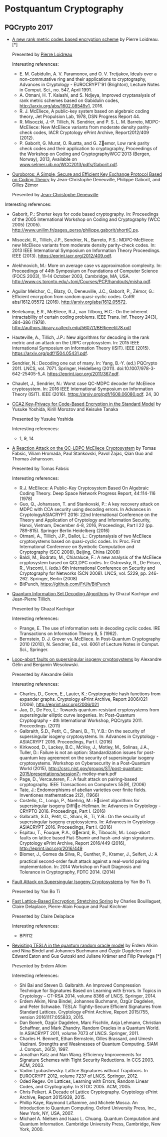 # Postquantum Cryptography

## PQCrypto 2017


* [A new rank metric codes based encryption scheme](https://eprint.iacr.org/2017/236.pdf) by Pierre Loidreau. [*]

  Presented by [Pierre Loidreau](https://perso.univ-rennes1.fr/pierre.loidreau/)

  Interesting references:

  * E. M. Gabidulin, A. V. Paramonov, and O. V. Tretjakov, Ideals over a
    non-commutative ring and their applications to cryptography, Advances in
    Cryptology - EUROCRYPT'91 (Brighton), Lecture Notes in Comput. Sci.,
    no. 547, April 1991.
  * A. Otmani, H. T. Kalashi, and S. Ndjeya, Improved cryptanalysis of rank
    metric schemes based on Gabidulin codes, http://arxiv.org/abs/1602.08549v1,
    2016.
  * R. J. McEliece, A public-key system based on algebraic coding theory, Jet
    Propulsion Lab, 1978, DSN Progress Report 44.
  * R. Misoczki, J.-P. Tillich, N. Sendrier, and P. S. L. M. Barreto, MDPC-
    McEliece: New McEliece variants from moderate density parity-check codes,
    IACR Cryptology ePrint Archive, Report2012/409 (2012).
  * P. Gaborit, G. Murat, O. Ruatta, and G. Zemor, Low rank parity check codes
    and their application to cryptography, Proceedings of the Workshop on Coding
    and CryptographyWCC'2013 (Bergen, Norway), 2013, Available on
    www.selmer.uib.no/WCC2013/pdfs/Gaborit.pdf.

 * [Ouroboros: A Simple, Secure and Efficient Key Exchange Protocol Based on
   Coding Theory](https://www.google.com.ec/url?sa=t&rct=j&q=&esrc=s&source=web&cd=1&cad=rja&uact=8&ved=0ahUKEwjVgNPAnIjWAhUC6yYKHUX0CncQFggkMAA&url=http%3A%2F%2Fwww.springer.com%2Fcda%2Fcontent%2Fdocument%2Fcda_downloaddocument%2F9783319598789-c2.pdf%3FSGWID%3D0-0-45-1608506-p180889202&usg=AFQjCNEB9xAO6zWglzJJ3M9ipXl6mQOewA) by Jean-Christophe Deneuville, Philippe Gaborit, and Gilles Zémor

   Presented by [Jean-Christophe Deneuville](https://scholar.google.com/citations?user=zwOOX2IAAAAJ&hl=fa)

  Interesting references:

  * Gaborit, P.: Shorter keys for code based cryptography. In: Proceedings of
    the 2005 International Workshop on Coding and Cryptography (WCC 2005)
    (2005). http://www.unilim.fr/pages_perso/philippe.gaborit/shortIC.ps.
  * Misoczki, R., Tillich, J.P., Sendrier, N., Barreto, P.S.: MDPC-McEliece: new
    McEliece variants from moderate density parity-check codes. In: 2013 IEEE
    International Symposium on Information Theory Proceedings. IEEE (2013).
    https://eprint.iacr.org/2012/409.pdf.
  * Alekhnovich, M.: More on average case vs approximation complexity. In:
    Proceedings of 44th Symposium on Foundations of Computer Science (FOCS
    2003), 11–14 October 2003, Cambridge, MA, USA.
    http://www.cs.toronto.edu/~toni/Courses/PCP/handouts/misha.pdf.
  * Aguilar Melchor, C., Blazy, O., Deneuville, J.C., Gaborit, P., Zémor, G.:
    Efficient encryption from random quasi-cyclic codes. CoRR abs/1612.05572
    (2016). http://arxiv.org/abs/1612.05572.
  * Berlekamp, E.R., McEliece, R.J., van Tilborg, H.C.: On the inherent
    intractability of certain coding problems. IEEE Trans. Inf. Theory 24(3),
    384–386 (1978).
    http://authors.library.caltech.edu/5607/1/BERieeetit78.pdf
  * Hauteville, A., Tillich, J.P.: New algorithms for decoding in the rank
    metric and an attack on the LRPC cryptosystem. In: 2015 IEEE International
    Symposium on Information Theory (ISIT). IEEE (2015).
    https://arxiv.org/pdf/1504.05431.pdf.
  * Sendrier, N.: Decoding one out of many. In: Yang, B.-Y. (ed.) PQCrypto 2011.
    LNCS, vol. 7071. Springer, Heidelberg (2011).
    doi:10.1007/978-3-642-25405-5_4. https://eprint.iacr.org/2011/367.pdf.
  * Chaulet, J., Sendrier, N.: Worst case QC-MDPC decoder for McEliece
    cryptosystem. In: 2016 IEEE International Symposium on Information Theory
    (ISIT). IEEE (2016). https://arxiv.org/pdf/1608.06080.pdf. 24, 30

* [CCA2 Key-Privacy for Code-Based Encryption in the Standard Model](https://link.springer.com/book/10.1007/978-3-319-59879-6) by Yusuke Yoshida, Kirill Morozov	 and Keisuke Tanaka

  Presented by Yusuke Yoshida

  Interesting references:

  * 1, 9, 14

* [A Reaction Attack on the QC-LDPC McEliece Cryptosystem](https://eprint.iacr.org/2017/494.pdf) by Tomas Fabsic, Viliam Hromada, Paul Stankovski,
Pavol Zajac, Qian Guo and Thomas Johansson.

  Presented by Tomas Fabsic

  Interesting references:

  * R.J. McEliece: A Public-Key Cryptosystem Based On Algebraic Coding Theory.
    Deep Space Network Progress Report, 44:114-116 (1978)
  * Guo, Q., Johansson, T. and Stankovski, P.: A key recovery attack on MDPC
    with CCA security using decoding errors. In Advances in CryptologyASIACRYPT
    2016: 22nd International Conference on the Theory and Application of
    Cryptology and Information Security, Hanoi, Vietnam, December 4-8, 2016,
    Proceedings, Part I 22 (pp. 789-815). Springer Berlin Heidelberg (2016)
  * Otmani, A., Tillich, J.P., Dallot, L.: Cryptanalysis of two McEliece
    cryptosystems based on quasi-cyclic codes. In: Proc. First International
    Conference on Symbolic Computation and Cryptography (SCC 2008), Beijing,
    China (2008)
  * Baldi, M., Bodrato, M., Chiaraluce, F.: A new analysis of the McEliece
    cryptosystem based on QCLDPC codes. In: Ostrovsky, R., De Prisco, R.,
    Visconti, I. (eds.) 6th International Conference on Security and
    Cryptography for Networks (SCN 2008). LNCS, vol. 5229, pp. 246-262.
    Springer, Berlin (2008)
  * BitPunch, https://github.com/FrUh/BitPunch

* [Quantum Information Set Decoding Algorithms](https://eprint.iacr.org/2017/213.pdf) by Ghazal Kachigar and Jean-Pierre Tillich.

  Presented by Ghazal Kachigar

  Interesting references:

  * Prange, E. The use of information sets in decoding cyclic codes. IRE
    Transactions on Information Theory 8, 5 (1962).
  * Bernstein, D. J. Grover vs. McEliece. In Post-Quantum Cryptography 2010
    (2010), N. Sendrier, Ed., vol. 6061 of Lecture Notes in Comput. Sci.,
    Springer.

* [Loop-abort faults on supersingular isogeny cryptosystems](https://eprint.iacr.org/2017/374.pdf) by Alexandre Gélin and Benjamin Wesolowski.

  Presented by Alexandre Gélin

  Interesting references:

  * Charles, D., Goren, E., Lauter, K.: Cryptographic hash functions from
    expander graphs. Cryptology ePrint Archive, Report 2006/021 (2006),
    http://eprint.iacr.org/2006/021
  * Jao, D., De Feo, L.: Towards quantum-resistant cryptosystems from
    supersingular elliptic curve isogenies. In: Post-Quantum Cryptography - 4th
    International Workshop, PQCrypto 2011. Proceedings. (2011)
  * Galbraith, S.D., Petit, C., Shani, B., Ti, Y.B.: On the security of
    supersingular isogeny cryptosystems. In: Advances in Cryptology -
    ASIACRYPT 2016. Proceedings, Part I. (2016)
  * Kirkwood, D., Lackey, B.C., McVey, J., Motley, M., Solinas, J.A., Tuller,
    D.: Failure is not an option: Standardization issues for post-quantum key
    agreement on the security of supersingular isogeny cryptosystems. Workshop
    on Cybersecurity in a Post-Quantum World (2015),
    http://csrc.nist.gov/groups/ST/post-quantum-2015/presentations/session7-
    motley-mark.pdf
  * Page, D., Vercauteren, F.: A fault attack on pairing-based cryptography.
    IEEE Transactions on Computers 55(9), (2006)
  * Tate, J.: Endomorphisms of abelian varieties over finite fields. Inventiones
    mathematicae 2(2), (1966)
  * Costello, C., Longa, P., Naehrig, M.: Ecient algorithms for supersingular
    isogeny Diffie-Hellman. In: Advances in Cryptology - CRYPTO 2016.
    Proceedings, Part I. (2016)
  * Galbraith, S.D., Petit, C., Shani, B., Ti, Y.B.: On the security of
    supersingular isogeny cryptosystems. In: Advances in Cryptology -
    ASIACRYPT 2016. Proceedings, Part I. (2016)
  * Espitau, T., Fouque, P.A., Gerard, B., Tibouchi, M.: Loop-abort faults on
    lattice based Fiat-Shamir and hash-and-sign signatures. Cryptology ePrint
    Archive, Report 2016/449 (2016), http://eprint.iacr.org/2016/449
  * Blomer, J., Gomes da Silva, R., Gunther, P., Kramer, J., Seifert, J.: A
    practical second-order fault attack against a real-world pairing
    implementation. In: 2014 Workshop on Fault Diagnosis and Tolerance in
    Cryptography, FDTC 2014. (2014)

* [Fault Attack on Supersingular Isogeny Cryptosystems](https://link.springer.com/chapter/10.1007/978-3-319-59879-6_7) by Yan Bo Ti.

  Presented by Yan Bo Ti

* [Fast Lattice-Based Encryption: Stretching Spring](https://link.springer.com/chapter/10.1007/978-3-319-59879-6_8) by Charles Bouillaguet, Claire Delaplace, Pierre-Alain Fouque and Paul Kirchner

  Presented by Claire Delaplace

  Interesting references:

  * BPR12

* [Revisiting TESLA in the quantum random oracle model](https://eprint.iacr.org/2015/755) by Erdem Alkim and Nina Bindel and Johannes Buchmann and Özgür Dagdelen and Edward Eaton and Gus Gutoski and Juliane Krämer and Filip Pawlega [*]

  Presented by Erdem Alkim

  Interesting references:

  * Shi Bai and Steven D. Galbraith. An Improved Compression Technique for
    Signatures Based on Learning with Errors. In Topics in Cryptology – CT-RSA
    2014, volume 8366 of LNCS. Springer, 2014.
  * Erdem Alkim, Nina Bindel, Johannes Buchmann, Özgür Dagdelen, and Peter
    Schwabe. TESLA: Tightly-Secure Efficient Signatures from Standard Lattices.
    Cryptology ePrint Archive, Report 2015/755, version 20161117:055833, 2015.
  * Dan Boneh, Özgür Dagdelen, Marc Fischlin, Anja Lehmann, Christian Schaffner,
    and Mark Zhandry. Random Oracles in a Quantum World. In ASIACRYPT 2011,
    volume 7073 of LNCS. Springer, 2011.
  * Charles H. Bennett, Ethan Bernstein, Gilles Brassard, and Umesh Vazirani.
    Strengths and Weaknesses of Quantum Computing. SIAM J. Comput., 26(5),    1997.
  * Jonathan Katz and Nan Wang. Efficiency Improvements for Signature Schemes
    with Tight Security Reductions. In CCS 2003. ACM, 2003.
  * Vadim Lyubashevsky. Lattice Signatures without Trapdoors. In EUROCRYPT
    2012, volume 7237 of LNCS. Springer, 2012.
  * Oded Regev. On Lattices, Learning with Errors, Random Linear Codes, and
    Cryptography. In STOC 2005. ACM, 2005.
  * Chris Peikert. A Decade of Lattice Cryptography. Cryptology ePrint Archive,
    Report 2015/939, 2015.
  * Phillip Kaye, Raymond Laflamme, and Michele Mosca. An Introduction to
    Quantum Computing. Oxford University Press, Inc., New York, NY, USA, 2007.
  * Michael A. Nielsen and Isaac L. Chuang. Quantum Computation and Quantum
    Information. Cambridge University Press, Cambridge, New York, 2000.